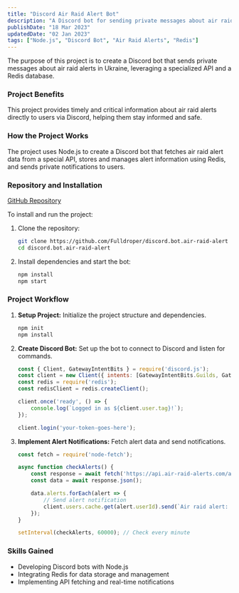 ```yaml
---
title: "Discord Air Raid Alert Bot"
description: "A Discord bot for sending private messages about air raid alerts in Ukraine using a special API and Redis database"
publishDate: "18 Mar 2023"
updatedDate: "02 Jan 2023"
tags: ["Node.js", "Discord Bot", "Air Raid Alerts", "Redis"]
---
```

The purpose of this project is to create a Discord bot that sends private messages about air raid alerts in Ukraine, leveraging a specialized API and a Redis database.

### Project Benefits
This project provides timely and critical information about air raid alerts directly to users via Discord, helping them stay informed and safe.

### How the Project Works
The project uses Node.js to create a Discord bot that fetches air raid alert data from a special API, stores and manages alert information using Redis, and sends private notifications to users.

### Repository and Installation
[GitHub Repository](https://github.com/Fulldroper/discord.bot.air-raid-alert)

To install and run the project:

1. Clone the repository:
    ```bash
    git clone https://github.com/Fulldroper/discord.bot.air-raid-alert
    cd discord.bot.air-raid-alert
    ```

2. Install dependencies and start the bot:
    ```bash
    npm install
    npm start
    ```

### Project Workflow
1. **Setup Project:** Initialize the project structure and dependencies.
    ```bash
    npm init
    npm install
    ```

2. **Create Discord Bot:** Set up the bot to connect to Discord and listen for commands.
    ```javascript
    const { Client, GatewayIntentBits } = require('discord.js');
    const client = new Client({ intents: [GatewayIntentBits.Guilds, GatewayIntentBits.DirectMessages] });
    const redis = require('redis');
    const redisClient = redis.createClient();

    client.once('ready', () => {
        console.log(`Logged in as ${client.user.tag}!`);
    });

    client.login('your-token-goes-here');
    ```

3. **Implement Alert Notifications:** Fetch alert data and send notifications.
    ```javascript
    const fetch = require('node-fetch');

    async function checkAlerts() {
        const response = await fetch('https://api.air-raid-alerts.com/alerts');
        const data = await response.json();

        data.alerts.forEach(alert => {
            // Send alert notification
            client.users.cache.get(alert.userId).send(`Air raid alert: ${alert.message}`);
        });
    }

    setInterval(checkAlerts, 60000); // Check every minute
    ```

### Skills Gained
- Developing Discord bots with Node.js
- Integrating Redis for data storage and management
- Implementing API fetching and real-time notifications
